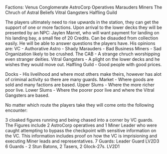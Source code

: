 Factions:
Venus Conglomerate
AstroCorp Operatives
Marauders
Miners
The Chruch of Astral Beliefs
Vitral Gangsters
Halfling Guild

The players ultimately need to rise upwards in the station, they can get the support of one or more factions. Upon arrival to the lower decks they will be presented by an NPC:
Jaylen Marret, who will want payment for landing on his landing bay, a small fee of 20 Credits. Can be disauded from collection easily. He will be able to answer questions the players have. His opinions are:
VC - Authorative
Astro - Shady
Marauders - Bad Business
Miners - Sad Organization likely to be crushed.
The CAB - A strange chruch worshipping even stranger deities.
Vitral Gangsters - A plight on the lower decks and he wishes they would move out.
Halfling Guild - Good people with good prices.

Docks - His livelihood and where most others make theirs, however has alot of criminal activity so there are many guards.
Market - Where goods are sold and many factions are based.
Upper Slums - Where the more richer poor live.
Lower Slums - Where the poorer poor live and where the Vitral Gangsters are based.

No matter which route the players take they will come onto the following encounter:

3 cloaked figures running and being chased into a corner by VC guards. The Figures include 2 AstroCorp operatives and 1 Miner Leader who were caught attempting to bypass the checkpoint with sensitive information on the VC. This information includes proof on how the VC is imprisioning and executing Miner leads and representatives. 7 Guards:
Leader Guard LV2D3
6 Guards - 2 Stun Batons, 2 Tasers, 2 Glock-27s. LV2D1